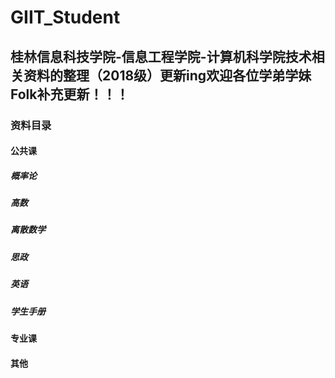 # GIIT_Student
## 桂林信息科技学院-信息工程学院-计算机科学院技术相关资料的整理（2018级）更新ing欢迎各位学弟学妹Folk补充更新！！！

### 资料目录
#### 公共课
##### 概率论
##### 高数
##### 离散数学
##### 思政
##### 英语
##### 学生手册
#### 专业课
#### 其他
